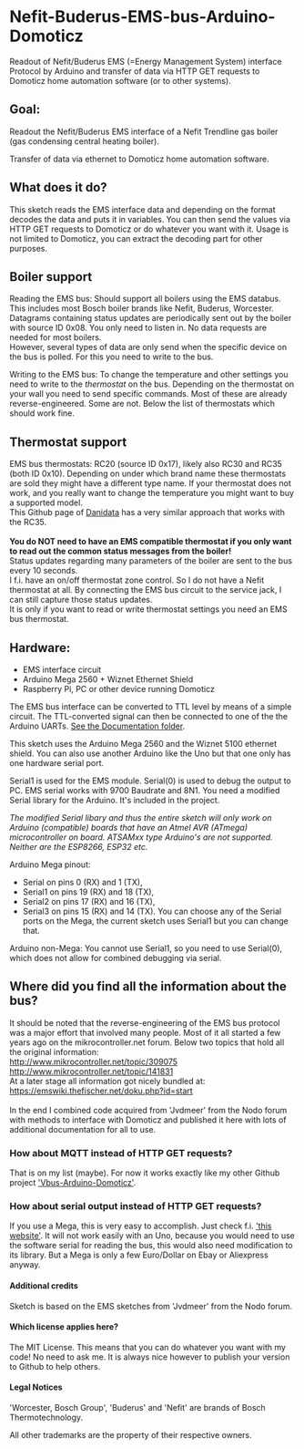 # Nefit-Buderus-EMS-bus-Arduino-Domoticz

Readout of Nefit/Buderus EMS (=Energy Management System) interface Protocol by Arduino and transfer of data via HTTP GET requests to Domoticz home automation software (or to other systems).

## Goal:
Readout the Nefit/Buderus EMS interface of a Nefit Trendline gas boiler (gas condensing central heating boiler).

Transfer of data via ethernet to Domoticz home automation software.

## What does it do?
This sketch reads the EMS interface data and depending on the format decodes the data and puts it in variables.
You can then send the values via HTTP GET requests to Domoticz or do whatever you want with it.
Usage is not limited to Domoticz, you can extract the decoding part for other purposes.

## Boiler support
Reading the EMS bus:
Should support all boilers using the EMS databus.
This includes most Bosch boiler brands like Nefit, Buderus, Worcester.
Datagrams containing status updates are periodically sent out by the boiler with source ID 0x08.
You only need to listen in. No data requests are needed for most boilers.<br>
However, several types of data are only send when the specific device on the bus is polled. For this you need to write to the bus.

Writing to the EMS bus:
To change the temperature and other settings you need to write to the *thermostat* on the bus.
Depending on the thermostat on your wall you need to send specific commands.
Most of these are already reverse-engineered. Some are not.
Below the list of thermostats which should work fine.

## Thermostat support
EMS bus thermostats: RC20 (source ID 0x17), likely also RC30 and RC35 (both ID 0x10).
Depending on under which brand name these thermostats are sold they might have a different type name.
If your thermostat does not work, and you really want to change the temperature you might want to buy a supported model.<br>
This Github page of [Danidata](https://github.com/danidata/Calduino-WiFly-Arduino-EMS-Buderus) has a very similar approach that works with the RC35.<br><br>
**You do NOT need to have an EMS compatible thermostat if you only want to read out the common status messages from the boiler!**<br>
Status updates regarding many parameters of the boiler are sent to the bus every 10 seconds.<br>
I f.i. have an on/off thermostat zone control. So I do not have a Nefit thermostat at all. By connecting the EMS bus circuit to the service jack, I can still capture those status updates.<br>
It is only if you want to read or write thermostat settings you need an EMS bus thermostat.

## Hardware:
* EMS interface circuit
* Arduino Mega 2560 + Wiznet Ethernet Shield
* Raspberry Pi, PC or other device running Domoticz

The EMS bus interface can be converted to TTL level by means of a simple circuit.
The TTL-converted signal can then be connected to one of the the Arduino UARTs.
[See the Documentation folder](https://github.com/bbqkees/Nefit-Buderus-EMS-bus-Arduino-Domoticz/tree/master/Documentation).


This sketch uses the Arduino Mega 2560 and the Wiznet 5100 ethernet shield.
You can also use another Arduino like the Uno but that one only has one hardware serial port.

Serial1 is used for the EMS module.
Serial(0) is used to debug the output to PC. 
EMS serial works with 9700 Baudrate and 8N1.
You need a modified Serial library for the Arduino. It's included in the project.

*The modified Serial libary and thus the entire sketch will only work on Arduino (compatible) boards that have an Atmel AVR (ATmega) microcontroller on board. ATSAMxx type Arduino's are not supported. Neither are the ESP8266, ESP32 etc.*

Arduino Mega pinout:
* Serial  on pins  0 (RX)  and 1 (TX),
* Serial1 on pins 19 (RX) and 18 (TX),
* Serial2 on pins 17 (RX) and 16 (TX),
* Serial3 on pins 15 (RX) and 14 (TX). 
You can choose any of the Serial ports on the Mega, the current sketch uses Serial1 but you can change that.

Arduino non-Mega:
You cannot use Serial1, so you need to use Serial(0), which does not allow for combined debugging via serial.

## Where did you find all the information about the bus?
It should be noted that the reverse-engineering of the EMS bus protocol was a major effort that involved many people. Most of it all started a few years ago on the mikrocontroller.net forum. Below two topics that hold all the original information:<br> 
http://www.mikrocontroller.net/topic/309075<br>
http://www.mikrocontroller.net/topic/141831<br>
At a later stage all information got nicely bundled at:
https://emswiki.thefischer.net/doku.php?id=start<br>
<br>
In the end I combined code acquired from 'Jvdmeer' from the Nodo forum with methods to interface with Domoticz and published it here with lots of additional documentation for all to use.

### How about MQTT instead of HTTP GET requests?
That is on my list (maybe).
For now it works exactly like my other Github project ['Vbus-Arduino-Domoticz'](https://github.com/bbqkees/vbus-arduino-domoticz).

### How about serial output instead of HTTP GET requests?
If you use a Mega, this is very easy to accomplish.
Just check f.i. ['this website'](https://wiki.sgripon.net/doku.php/add_temperature_and_humidity_sensor_dht11_in_domoticz).
It will not work easily with an Uno, because you would need to use the software serial for reading the bus, this would also need modification to its library. But a Mega is only a few Euro/Dollar on Ebay or Aliexpress anyway.

#### Additional credits
Sketch is based on the EMS sketches from 'Jvdmeer' from the Nodo forum.

#### Which license applies here?
The MIT License. This means that you can do whatever you want with my code! No need to ask me.
It is always nice however to publish your version to Github to help others.

#### Legal Notices
'Worcester, Bosch Group', 'Buderus' and 'Nefit' are brands of Bosch Thermotechnology.

All other trademarks are the property of their respective owners.
